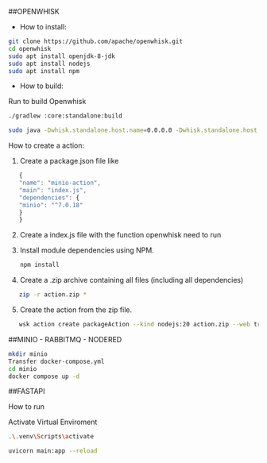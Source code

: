 ##OPENWHISK

- How to install:

```sh
git clone https://github.com/apache/openwhisk.git
cd openwhisk
sudo apt install openjdk-8-jdk
sudo apt install nodejs
sudo apt install npm
```

- How to build:

Run to build Openwhisk

```sh
./gradlew :core:standalone:build
```

```sh
sudo java -Dwhisk.standalone.host.name=0.0.0.0 -Dwhisk.standalone.host.internal=127.0.0.1 -Dwhisk.standalone.host.external=0.0.0.0 -jar ./bin/openwhisk-standalone.jar --couchdb --kafka --api-gw --kafka-ui
```

How to create a action:

1. Create a package.json file like

```javascript
   {
   "name": "minio-action",
   "main": "index.js",
   "dependencies": {
   "minio": "^7.0.18"
   }
   }
```

2. Create a index.js file with the function openwhisk need to run

3. Install module dependencies using NPM.

   ```sh
   npm install
   ```

4. Create a .zip archive containing all files (including all dependencies)

```sh
   zip -r action.zip *
```

5. Create the action from the zip file.

```sh
   wsk action create packageAction --kind nodejs:20 action.zip --web true
```

##MINIO - RABBITMQ - NODERED

```sh
mkdir minio
Transfer docker-compose.yml
cd minio
docker compose up -d
```

##FASTAPI

How to run

Activate Virtual Enviroment

```sh
.\.venv\Scripts\activate
```

```sh
uvicorn main:app --reload
```
